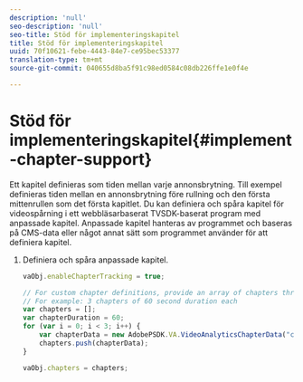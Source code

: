 ```yaml
---
description: 'null'
seo-description: 'null'
seo-title: Stöd för implementeringskapitel
title: Stöd för implementeringskapitel
uuid: 70f10621-febe-4443-84e7-ce95bec53377
translation-type: tm+mt
source-git-commit: 040655d8ba5f91c98ed0584c08db226ffe1e0f4e

---
```



# Stöd för implementeringskapitel{#implement-chapter-support}

Ett kapitel definieras som tiden mellan varje annonsbrytning. Till exempel definieras tiden mellan en annonsbrytning före rullning och den första mittenrullen som det första kapitlet. Du kan definiera och spåra kapitel för videospårning i ett webbläsarbaserat TVSDK-baserat program med anpassade kapitel. Anpassade kapitel hanteras av programmet och baseras på CMS-data eller något annat sätt som programmet använder för att definiera kapitel.

1. Definiera och spåra anpassade kapitel.

   ```js
   vaObj.enableChapterTracking = true; 
   
   // For custom chapter definitions, provide an array of chapters through the metadata: 
   // For example: 3 chapters of 60 second duration each 
   var chapters = []; 
   var chapterDuration = 60; 
   for (var i = 0; i < 3; i++) { 
       var chapterData = new AdobePSDK.VA.VideoAnalyticsChapterData("chapter_" + (i+1), i * chapterDuration, chapterDuration, (i+1)); 
       chapters.push(chapterData); 
   } 
   
   vaObj.chapters = chapters;
   ```

